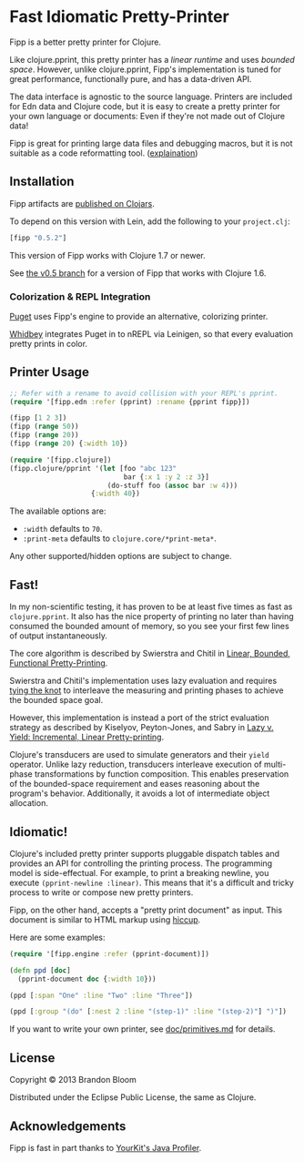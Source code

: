 # Fast Idiomatic Pretty-Printer

Fipp is a better pretty printer for Clojure.

Like clojure.pprint, this pretty printer has a *linear runtime* and uses
*bounded space*. However, unlike clojure.pprint, Fipp's implementation is
tuned for great performance, functionally pure, and has a data-driven API.

The data interface is agnostic to the source language. Printers are included
for Edn data and Clojure code, but it is easy to create a pretty printer for
your own language or documents: Even if they're not made out of Clojure data!

Fipp is great for printing large data files and debugging macros, but it is
not suitable as a code reformatting tool. ([explaination][4])


## Installation

Fipp artifacts are [published on Clojars](https://clojars.org/fipp).

To depend on this version with Lein, add the following to your `project.clj`:

```clojure
[fipp "0.5.2"]
```

This version of Fipp works with Clojure 1.7 or newer.

See [the v0.5 branch](https://github.com/brandonbloom/fipp/tree/v0.5) for
a version of Fipp that works with Clojure 1.6.


### Colorization & REPL Integration

[Puget][2] uses Fipp's engine to provide an alternative, colorizing printer.

[Whidbey][3] integrates Puget in to nREPL via Leinigen, so that every
evaluation pretty prints in color.


## Printer Usage

```clojure
;; Refer with a rename to avoid collision with your REPL's pprint.
(require '[fipp.edn :refer (pprint) :rename {pprint fipp}])

(fipp [1 2 3])
(fipp (range 50))
(fipp (range 20))
(fipp (range 20) {:width 10})

(require '[fipp.clojure])
(fipp.clojure/pprint '(let [foo "abc 123"
                            bar {:x 1 :y 2 :z 3}]
                        (do-stuff foo (assoc bar :w 4)))
                    {:width 40})
```

The available options are:

- `:width` defaults to `70`.
- `:print-meta` defaults to `clojure.core/*print-meta*`.

Any other supported/hidden options are subject to change.


## Fast!

In my non-scientific testing, it has proven to be at least five times as fast
as `clojure.pprint`.  It also has the nice property of printing no later than
having consumed the bounded amount of memory, so you see your first few lines
of output instantaneously.

The core algorithm is described by Swierstra and Chitil in
[Linear, Bounded, Functional Pretty-Printing][5].

Swierstra and Chitil's implementation uses lazy evaluation and requires
[tying the knot](http://www.haskell.org/haskellwiki/Tying_the_Knot) to
interleave the measuring and printing phases to achieve the bounded space goal.

However, this implementation is instead a port of the strict evaluation
strategy as described by Kiselyov, Peyton-Jones, and Sabry in
[Lazy v. Yield: Incremental, Linear Pretty-printing][6].

Clojure's transducers are used to simulate generators and their `yield`
operator. Unlike lazy reduction, transducers interleave execution of
multi-phase transformations by function composition. This enables preservation
of the bounded-space requirement and eases reasoning about the program's
behavior. Additionally, it avoids a lot of intermediate object allocation.


## Idiomatic!

Clojure's included pretty printer supports pluggable dispatch tables and
provides an API for controlling the printing process. The programming model
is side-effectual. For example, to print a breaking newline, you execute
`(pprint-newline :linear)`. This means that it's a difficult and tricky
process to write or compose new pretty printers.

Fipp, on the other hand, accepts a "pretty print document" as input. This
document is similar to HTML markup using [hiccup][7].

Here are some examples:

```clojure
(require '[fipp.engine :refer (pprint-document)])

(defn ppd [doc]
  (pprint-document doc {:width 10}))

(ppd [:span "One" :line "Two" :line "Three"])

(ppd [:group "(do" [:nest 2 :line "(step-1)" :line "(step-2)"] ")"])
```

If you want to write your own printer, see
[doc/primitives.md](doc/primitives.md) for details.


## License

Copyright © 2013 Brandon Bloom

Distributed under the Eclipse Public License, the same as Clojure.


## Acknowledgements

Fipp is fast in part thanks to [YourKit's Java Profiler][1].


[1]: http://www.yourkit.com/java/profiler/index.jsp
[2]: https://github.com/greglook/puget
[3]: https://github.com/greglook/whidbey
[4]: https://github.com/brandonbloom/fipp/issues/21#issuecomment-64693415
[5]: http://kar.kent.ac.uk/24041/1/LinearOlaf.pdf
[6]: http://www.cs.indiana.edu/~sabry/papers/yield-pp.pdf
[7]: https://github.com/weavejester/hiccup
